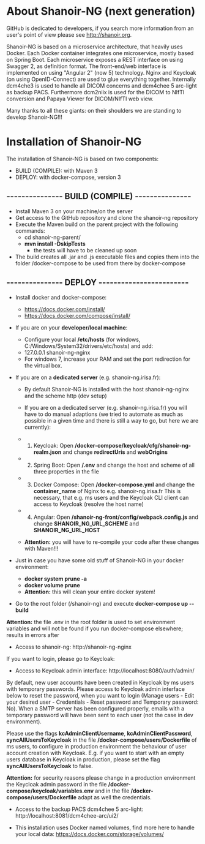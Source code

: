 # About Shanoir-NG (next generation)

GitHub is dedicated to developers, if you search more information from an user's
point of view please see http://shanoir.org.

Shanoir-NG is based on a microservice architecture, that heavily uses Docker.
Each Docker container integrates one microservice, mostly based on Spring Boot.
Each microservice exposes a REST interface on using Swagger 2, as definition format.
The front-end/web interface is implemented on using "Angular 2" (now 5) technology.
Nginx and Keycloak (on using OpenID-Connect) are used to glue everything together.
Internally dcm4che3 is used to handle all DICOM concerns and dcm4chee 5 arc-light as backup PACS.
Furthermore dcm2niix is used for the DICOM to NIfTI conversion and Papaya Viewer for DICOM/NIfTI web view.

Many thanks to all these giants: on their shoulders we are standing to develop Shanoir-NG!!!

# Installation of Shanoir-NG

The installation of Shanoir-NG is based on two components:
* BUILD (COMPILE): with Maven 3
* DEPLOY: with docker-compose, version 3

## --------------- BUILD (COMPILE) ---------------

* Install Maven 3 on your machine/on the server
* Get access to the GitHub repository and clone the shanoir-ng repository
* Execute the Maven build on the parent project with the following commands:
    * cd shanoir-ng-parent/
    * **mvn install -DskipTests**
        * the tests will have to be cleaned up soon
* The build creates all .jar and .js executable files and copies them
into the folder /docker-compose to be used from there by docker-compose

## --------------- DEPLOY ------------------------

* Install docker and docker-compose:
    * https://docs.docker.com/install/
    * https://docs.docker.com/compose/install/
* If you are on your **developer/local machine**:
    * Configure your local **/etc/hosts** (for windows, C:/Windows/System32/drivers/etc/hosts) and add:
	* 127.0.0.1       shanoir-ng-nginx
    * For windows 7, increase your RAM and set the port redirection for the virtual box.
* If you are on a **dedicated server** (e.g. shanoir-ng.irisa.fr):
    * By default Shanoir-NG is installed with the host shanoir-ng-nginx and the scheme http (dev setup)
    * If you are on a dedicated server (e.g. shanoir-ng.irisa.fr) you will have to do manual adaptions
      (we tried to automate as much as possible in a given time and there is still a way to go, but here we are currently):
	* 1) Keycloak: Open **/docker-compose/keycloak/cfg/shanoir-ng-realm.json** and change **redirectUris** and **webOrigins**
	* 2) Spring Boot: Open **/.env** and change the host and scheme of all three properties in the file
	* 3) Docker Compose: Open **/docker-compose.yml** and change the **container_name** of Nginx to e.g. shanoir-ng.irisa.fr
	This is necessary, that e.g. ms users and the Keycloak CLI client can access to Keycloak (resolve the host name)
	* 4) Angular: Open **/shanoir-ng-front/config/webpack.config.js** and change **SHANOIR_NG_URL_SCHEME** and **SHANOIR_NG_URL_HOST**
	
    * **Attention:** you will have to re-compile your code after these changes with Maven!!!

* Just in case you have some old stuff of Shanoir-NG in your docker environment:
    * **docker system prune -a**
    * **docker volume prune**
    * **Attention:** this will clean your entire docker system!

* Go to the root folder (/shanoir-ng) and execute **docker-compose up --build**

**Attention:** the file .env in the root folder is used to set environment variables
and will not be found if you run docker-compose elsewhere; results in errors after

* Access to shanoir-ng: http://shanoir-ng-nginx

If you want to login, please go to Keycloak:

* Access to Keycloak admin interface: http://localhost:8080/auth/admin/

By default, new user accounts have been created in Keycloak by ms users with temporary passwords.
Please access to Keycloak admin interface below to reset the password, when you want to login (Manage users - Edit your desired user - Credentials - Reset password and Temporary password: No). When a SMTP server has been configured properly, emails with a temporary password will have been sent to each user (not the case in dev environment).

Please use the flags **kcAdminClientUsername**, **kcAdminClientPassword**, **syncAllUsersToKeycloak**
in the file **/docker-compose/users/Dockerfile** of ms users, to configure in production environment
the behaviour of user account creation with Keycloak. E.g. if you want to start with an empty users
database in Keycloak in production, please set the flag **syncAllUsersToKeycloak** to false.

**Attention:** for security reasons please change in a production environment the Keycloak admin password
in the file **/docker-compose/keycloak/variables.env** and in the file **/docker-compose/users/Dockerfile**
adapt as well the credentials.

* Access to the backup PACS dcm4chee 5 arc-light: http://localhost:8081/dcm4chee-arc/ui2/

* This installation uses Docker named volumes, find more here to handle your local data:
https://docs.docker.com/storage/volumes/
